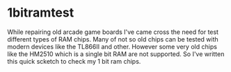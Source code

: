 # 1bitramtest

While repairing old arcade game boards I've came cross the need for test different types of RAM chips. Many of not so old chips can be tested with modern devices like the TL866II and other. However some very old chips like the HM2510 which is a single bit RAM are not supported. So I've written this quick scketch to check my 1 bit ram chips.

